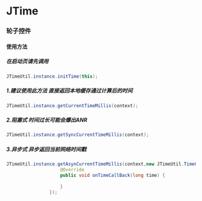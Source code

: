 # JTime
### 轮子控件<br>
#### 使用方法
##### 在启动页请先调用 
```java
JTimeUtil.instance.initTime(this);
```
##### 1.建议使用此方法 直接返回本地缓存通过计算后的时间
```java
JTimeUtil.instance.getCurrentTimeMillis(context);
```
##### 2.阻塞式 时间过长可能会爆出ANR
```java
JTimeUtil.instance.getSyncCurrentTimeMillis(context);
```
##### 3.异步式 异步返回当前网络时间戳
```java
JTimeUtil.instance.getAsynCurrentTimeMillis(context,new JTimeUtil.TimeCallBack(){
                    @Override
                    public void onTimeCallBack(long time) {
                        
                    }
                });
```

